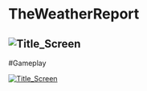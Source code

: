 # TheWeatherReport
![Title_Screen](https://github.com/malachias13/TheWeatherReport/assets/69220988/e11b52c9-66bb-4558-bfa1-a6509ffe7bb1)
----
#Gameplay

[![Title_Screen](https://img.youtube.com/vi/KAlzdmnUE7M/0.jpg)](https://www.youtube.com/watch?v=KAlzdmnUE7M)
